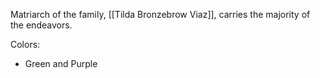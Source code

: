 Matriarch of the family, [[Tilda Bronzebrow Viaz]], carries the majority of the endeavors.

Colors:
* Green and Purple

